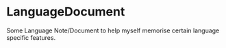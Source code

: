# LanguageDocument
Some Language Note/Document to help myself memorise certain language specific features.
